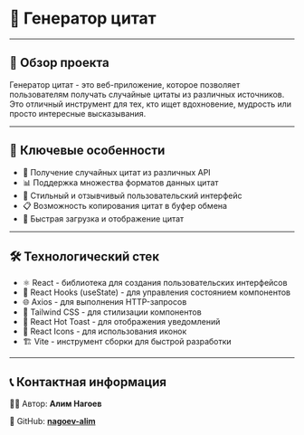 # 💬 Генератор цитат

---

## 📝 Обзор проекта

Генератор цитат - это веб-приложение, которое позволяет пользователям получать случайные цитаты из различных источников. Это отличный инструмент для тех, кто ищет вдохновение, мудрость или просто интересные высказывания.

---

## 🌟 Ключевые особенности

- 🔄 Получение случайных цитат из различных API
- 📊 Поддержка множества форматов данных цитат
- 🎨 Стильный и отзывчивый пользовательский интерфейс
- 📋 Возможность копирования цитат в буфер обмена
- 🚀 Быстрая загрузка и отображение цитат

---

## 🛠️ Технологический стек

- ⚛️ React - библиотека для создания пользовательских интерфейсов
- 🔄 React Hooks (useState) - для управления состоянием компонентов
- 🌐 Axios - для выполнения HTTP-запросов
- 🎨 Tailwind CSS - для стилизации компонентов
- 🍞 React Hot Toast - для отображения уведомлений
- 🔗 React Icons - для использования иконок
- 🏗️ Vite - инструмент сборки для быстрой разработки

---

## 📞 Контактная информация

👨‍💻 Автор: **Алим Нагоев**

🐙 GitHub: **[nagoev-alim](https://github.com/nagoev-alim)**
